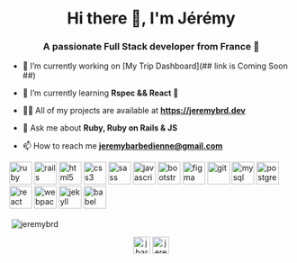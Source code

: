 <h1 align="center">Hi there 👋, I'm Jérémy</h1>
<h3 align="center">A passionate Full Stack developer from France 🥖</h3>

- 🔭 I’m currently working on [My Trip Dashboard](## link is Coming Soon ##)

- 🌱 I’m currently learning **Rspec && React 🚀**

- 👨‍💻 All of my projects are available at **https://jeremybrd.dev**

- 💬 Ask me about **Ruby, Ruby on Rails & JS**

- 📫 How to reach me **jeremybarbedienne@gmail.com**

<p align="left"><img src="https://devicons.github.io/devicon/devicon.git/icons/ruby/ruby-original-wordmark.svg" alt="ruby" width="40" height="40"/> <img src="https://devicons.github.io/devicon/devicon.git/icons/rails/rails-original-wordmark.svg" alt="rails" width="40" height="40"/> <img src="https://devicons.github.io/devicon/devicon.git/icons/html5/html5-original-wordmark.svg" alt="html5" width="40" height="40"/> <img src="https://devicons.github.io/devicon/devicon.git/icons/css3/css3-original-wordmark.svg" alt="css3" width="40" height="40"/> <img src="https://devicons.github.io/devicon/devicon.git/icons/sass/sass-original.svg" alt="sass" width="40" height="40"/> <img src="https://devicons.github.io/devicon/devicon.git/icons/javascript/javascript-original.svg" alt="javascript" width="40" height="40"/> <img src="https://devicons.github.io/devicon/devicon.git/icons/bootstrap/bootstrap-plain.svg" alt="bootstrap" width="40" height="40"/> <img src="https://www.vectorlogo.zone/logos/figma/figma-icon.svg" alt="figma" width="40" height="40"/> <img src="https://www.vectorlogo.zone/logos/git-scm/git-scm-icon.svg" alt="git" width="40" height="40"/> <img src="https://devicons.github.io/devicon/devicon.git/icons/mysql/mysql-original-wordmark.svg" alt="mysql" width="40" height="40"/> <img src="https://devicons.github.io/devicon/devicon.git/icons/postgresql/postgresql-original-wordmark.svg" alt="postgresql" width="40" height="40"/> <img src="https://devicons.github.io/devicon/devicon.git/icons/react/react-original-wordmark.svg" alt="react" width="40" height="40"/> <img src="https://devicons.github.io/devicon/devicon.git/icons/webpack/webpack-original.svg" alt="webpack" width="40" height="40"/> <img src="https://www.vectorlogo.zone/logos/jekyllrb/jekyllrb-icon.svg" alt="jekyll" width="40" height="40"/> <img src="https://www.vectorlogo.zone/logos/babeljs/babeljs-icon.svg" alt="babel" width="40" height="40"/></p>

<p>&nbsp;<img align="center" src="https://github-readme-stats.vercel.app/api?username=jeremybrd&show_icons=true" alt="jeremybrd" /></p>

<p align="center">
<a href="https://twitter.com/jbarbedienne" target="blank"><img align="center" src="https://cdn.jsdelivr.net/npm/simple-icons@3.0.1/icons/twitter.svg" alt="jbarbedienne" height="30" width="30" /></a>
<a href="https://linkedin.com/in/jeremy-barbedienne" target="blank"><img align="center" src="https://cdn.jsdelivr.net/npm/simple-icons@3.0.1/icons/linkedin.svg" alt="jeremy-barbedienne" height="30" width="30" /></a>
</p>
